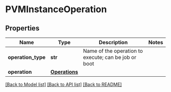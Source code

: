 # PVMInstanceOperation

## Properties
Name | Type | Description | Notes
------------ | ------------- | ------------- | -------------
**operation_type** | **str** | Name of the operation to execute; can be job or boot | 
**operation** | [**Operations**](Operations.md) |  | 

[[Back to Model list]](../README.md#documentation-for-models) [[Back to API list]](../README.md#documentation-for-api-endpoints) [[Back to README]](../README.md)


